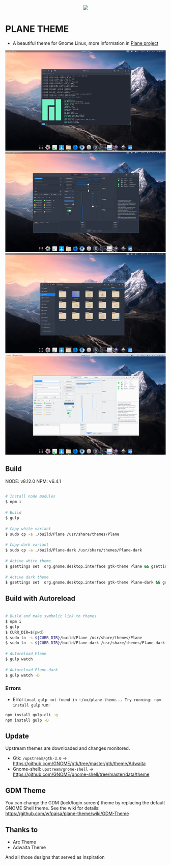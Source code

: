 <p align="center">
<img src="assets/logo.svg" />
</p>


# PLANE THEME

- 	A beautiful theme for Gnome Linux, more information in [Plane project](https://github.com/wfpaisa/plane)

<p align="center">
<img src="assets/screenshots/screenshot-01.png" />
<br>
<img src="assets/screenshots/screenshot-02.png" />
<br>
<img src="assets/screenshots/screenshot-03.png" />
<br>
<img src="assets/screenshots/screenshot-04.png" />
</p>

## Build

NODE: v8.12.0
NPM:  v6.4.1

```bash 

# Install node modules
$ npm i

# Build
$ gulp

# Copy white variant
$ sudo cp -a ./build/Plane /usr/share/themes/Plane

# Copy dark variant
$ sudo cp -a ./build/Plane-dark /usr/share/themes/Plane-dark

# Active white theme
$ gsettings set  org.gnome.desktop.interface gtk-theme Plane && gsettings set org.gnome.shell.extensions.user-theme name Plane

# Active dark theme
$ gsettings set  org.gnome.desktop.interface gtk-theme Plane-dark && gsettings set org.gnome.shell.extensions.user-theme name Plane-dark

```


## Build with Autoreload

```bash 

# Build and make symbolic link to themes
$ npm i
$ gulp
$ CURR_DIR=$(pwd)
$ sudo ln -s ${CURR_DIR}/build/Plane /usr/share/themes/Plane
$ sudo ln -s ${CURR_DIR}/build/Plane-dark /usr/share/themes/Plane-dark

# Autoreload Plane
$ gulp watch

# Autoreload Plane-dark
$ gulp watch -D

```


### Errors
- Error `Local gulp not found in ~/xx/plane-theme... Try running: npm install gulp` run:

```bash
npm install gulp-cli -g
npm install gulp -D
```

## Update

Upstream themes are downloaded and changes monitored.

- Gtk: `/upstream/gtk-3.0` -> https://github.com/GNOME/gtk/tree/master/gtk/theme/Adwaita
- Gnome-shell: `upstream/gnome-shell` -> https://github.com/GNOME/gnome-shell/tree/master/data/theme


## GDM Theme
You can change the GDM (lock/login screen) theme by replacing the default GNOME Shell theme.
See the wiki for details: https://github.com/wfpaisa/plane-theme/wiki/GDM-Theme

## Thanks to

- Arc Theme
- Adwaita Theme

And all those designs that served as inspiration

